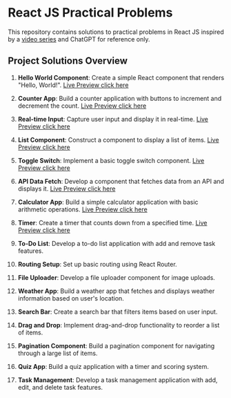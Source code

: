 # React JS Practical Problems
This repository contains solutions to practical problems in React JS inspired by a <a href="https://youtu.be/hl2b4q-Jbqc?si=he4YTr8HXfFsnH9W" target="_blank">video series</a> and ChatGPT for reference only.


## Project Solutions Overview
1. **Hello World Component**: Create a simple React component that renders "Hello, World!". <a href="https://tranquil-lolly-5747ef.netlify.app/" target="_blank">Live Preview click here</a>

2. **Counter App**: Build a counter application with buttons to increment and decrement the count. <a href="https://jazzy-entremet-8acf5c.netlify.app/" target="_blank">Live Preview click here</a>

3. **Real-time Input**: Capture user input and display it in real-time. <a href="https://rad-crisp-72d829.netlify.app" target="_blank">Live Preview click here</a>


4. **List Component**: Construct a component to display a list of items. <a href="https://celadon-meringue-268000.netlify.app" target="_blank">Live Preview click here</a>

5. **Toggle Switch**: Implement a basic toggle switch component. <a href="https://jocular-biscotti-adef7b.netlify.app" target="_blank">Live Preview click here</a>

6. **API Data Fetch**: Develop a component that fetches data from an API and displays it. <a href="https://quotesapitestreact.netlify.app/" target="_blank">Live Preview click here</a>

7. **Calculator App**: Build a simple calculator application with basic arithmetic operations. <a href="https://calculadorareactasd.netlify.app/" target="_blank">Live Preview click here</a>

8. **Timer**: Create a timer that counts down from a specified time. <a href="https://leafy-cendol-f29f06.netlify.app/" target="_blank">Live Preview click here</a>

9. **To-Do List**: Develop a to-do list application with add and remove task features.
10. **Routing Setup**: Set up basic routing using React Router.
11. **File Uploader**: Develop a file uploader component for image uploads.
12. **Weather App**: Build a weather app that fetches and displays weather information based on user's location.
13. **Search Bar**: Create a search bar that filters items based on user input.
14. **Drag and Drop**: Implement drag-and-drop functionality to reorder a list of items.
15. **Pagination Component**: Build a pagination component for navigating through a large list of items.
16. **Quiz App**: Build a quiz application with a timer and scoring system.
17. **Task Management**: Develop a task management application with add, edit, and delete task features.
